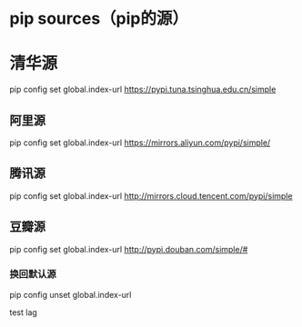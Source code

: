 # pip sources（pip的源）
# 清华源 
pip config set global.index-url https://pypi.tuna.tsinghua.edu.cn/simple
## 阿里源 
pip config set global.index-url https://mirrors.aliyun.com/pypi/simple/ 
## 腾讯源 
pip config set global.index-url http://mirrors.cloud.tencent.com/pypi/simple 
## 豆瓣源
pip config set global.index-url http://pypi.douban.com/simple/# 
### 换回默认源
pip config unset global.index-url



test lag
